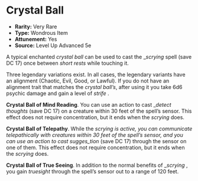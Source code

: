 # Crystal Ball

- **Rarity:** Very Rare
- **Type:** Wondrous Item
- **Attunement:** Yes
- **Source:** Level Up Advanced 5e

A typical enchanted _crystal ball_ can be used to cast the __scrying_ spell (save DC 17) once between _short rests_  while touching it. 

Three legendary variations exist. In all cases, the legendary variants have an alignment (Chaotic, Evil, Good, or Lawful). If you do not have an alignment trait that matches the _crystal ball’s_, after using it you take 6d6 psychic damage and gain a level of _strife_ .

**Crystal Ball of Mind Reading**. You can use an action to cast __detect thoughts_  (save DC 17) on a creature within 30 feet of the spell’s sensor. This effect does not require concentration, but it ends when the _scrying_ does.

**Crystal Ball of Telepathy**. While the __scrying_ is active, you can communicate telepathically with creatures within 30 feet of the spell’s sensor, and you can use an action to cast sugges_tion_ (save DC 17) through the sensor on one of them. This effect does not require concentration, but it ends when the _scrying_ does.

**Crystal Ball of True Seeing**. In addition to the normal benefits of __scrying_ , you gain _truesight_ through the spell’s sensor out to a range of 120 feet.
